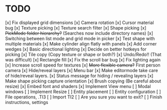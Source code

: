 # TODO
[x] Fix displayed grid dimensions
[x] Camera rotation
[x] Cursor material bug
[x] Texture picking
[x] Texture search filter
[x] Shape picking
[x] ~~PickMode folder hierarchy?~~ (Searches now include directory names)
[x] Switching between list mode and grid mode in picker
[x] Test shape with multiple materials
[x] Make cylinder align flatly with panels
[x] Add corner wedges
[x] Basic directional lighting
[x] Decide on better hotkeys for picking
[x] Tile copy (Copy texture or shape or both?)
[x] Undo/Redo!! (That was difficult)
[x] Rectangle fill
[x] Fix the scroll bar bug
[x] Fix lighting again
[x] Increase scroll speed for textures
[x] ~~More flexible camera?~~ First person camera
[x] Hide/reveal layers
[x] Menu bar
[x] Make editormode take care of hide/reveal layers.
[x] Status message for hiding / revealing layers
[x] Make shape picking capture orientation
[x] Brush copying (Be careful about resize)
[x] Embed font and shaders
[x] Implement View menu
[ ] Modal windows
[ ] Implement Resize
[ ] Entity placement
[ ] Entity configuration
[ ] File operations, .TI3
[ ] Import TI2
[ ] Are you sure you want to exit?
[ ] Finish instructions, settings